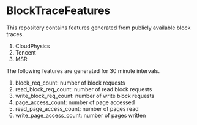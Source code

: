 # BlockTraceFeatures
This repository contains features generated from publicly available block traces. 

1. CloudPhysics 
2. Tencent 
3. MSR 

The following features are generated for 30 minute intervals. 

1. block_req_count: number of block requests 
2. read_block_req_count: number of read block requests 
3. write_block_req_count: number of write block requests 
4. page_access_count: number of page accessed 
5. read_page_access_count: number of pages read 
6. write_page_access_count: number of pages written 
